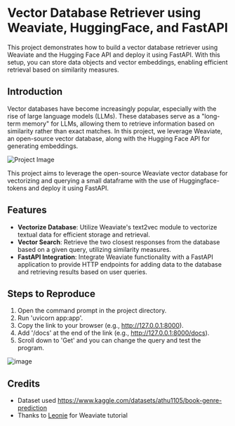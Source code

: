 # Vector Database Retriever using Weaviate, HuggingFace, and FastAPI

This project demonstrates how to build a vector database retriever using Weaviate and the Hugging Face API and deploy it using FastAPI. With this setup, you can store data objects and vector embeddings, enabling efficient retrieval based on similarity measures.

## Introduction

Vector databases have become increasingly popular, especially with the rise of large language models (LLMs). These databases serve as a "long-term memory" for LLMs, allowing them to retrieve information based on similarity rather than exact matches. In this project, we leverage Weaviate, an open-source vector database, along with the Hugging Face API for generating embeddings.

![Project Image](https://github.com/wannasleepforlong/Vector-Database-Retriever-using-Weaviate/assets/109717763/3328d449-ba99-4280-8204-0b02d242e7f3)

This project aims to leverage the open-source Weaviate vector database for vectorizing and querying a small dataframe with the use of Huggingface-tokens and deploy it using FastAPI.

## Features

- **Vectorize Database**: Utilize Weaviate's text2vec module to vectorize textual data for efficient storage and retrieval.
- **Vector Search**: Retrieve the two closest responses from the database based on a given query, utilizing similarity measures.
- **FastAPI Integration**: Integrate Weaviate functionality with a FastAPI application to provide HTTP endpoints for adding data to the database and retrieving results based on user queries.

## Steps to Reproduce

1. Open the command prompt in the project directory.
2. Run 'uvicorn app:app'.
3. Copy the link to your browser (e.g., http://127.0.0.1:8000).
4. Add '/docs' at the end of the link (e.g., http://127.0.0.1:8000/docs).
5. Scroll down to 'Get' and you can change the query and test the program.

![image](https://github.com/wannasleepforlong/Vector-Database-Retriever-using-Weaviate/assets/109717763/b249911a-8c1b-43dd-8f31-348893597607)


## Credits
- Dataset used https://www.kaggle.com/datasets/athu1105/book-genre-prediction
- Thanks to [Leonie](https://medium.com/@iamleonie) for Weaviate tutorial
